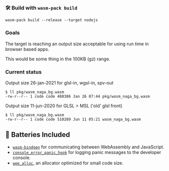 ### 🛠️ Build with `wasm-pack build`

```
wasm-pack build --release --target nodejs
```

### Goals

The target is reaching an output size acceptable for using run time in browser based apps.

This would be some thing in the 100KB (gz) range.

### Current status

Output size 26-jan-2021 for glsl-in, wgsl-in, spv-out

```
$ ll pkg/wasm_naga_bg.wasm
-rw-r--r-- 1 code code 480386 Jan 26 07:44 pkg/wasm_naga_bg.wasm
```

Output size 11-jun-2020 for GLSL > MSL ('old' glsl front)

```
$ ll pkg/wasm_naga_bg.wasm
-rw-r--r-- 1 code code 510289 Jun 11 05:21 wasm_naga_bg.wasm
```

## 🔋 Batteries Included

- [`wasm-bindgen`](https://github.com/rustwasm/wasm-bindgen) for communicating
  between WebAssembly and JavaScript.
- [`console_error_panic_hook`](https://github.com/rustwasm/console_error_panic_hook)
  for logging panic messages to the developer console.
- [`wee_alloc`](https://github.com/rustwasm/wee_alloc), an allocator optimized
  for small code size.
